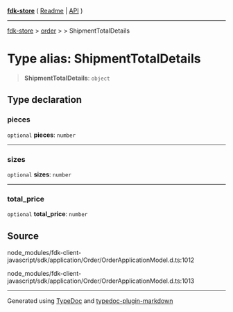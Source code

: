 [**fdk-store**](../../../README.md) ( [Readme](../../../README.md) \| [API](../../../API.md) )

---

[fdk-store](../../../API.md) > [order](../../README.md) > [<internal>](../README.md) > ShipmentTotalDetails

# Type alias: ShipmentTotalDetails

> **ShipmentTotalDetails**: `object`

## Type declaration

### pieces

`optional` **pieces**: `number`

---

### sizes

`optional` **sizes**: `number`

---

### total_price

`optional` **total_price**: `number`

## Source

node_modules/fdk-client-javascript/sdk/application/Order/OrderApplicationModel.d.ts:1012

node_modules/fdk-client-javascript/sdk/application/Order/OrderApplicationModel.d.ts:1013

---

Generated using [TypeDoc](https://typedoc.org/) and [typedoc-plugin-markdown](https://www.npmjs.com/package/typedoc-plugin-markdown)
